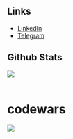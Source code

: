 ## Links

* [LinkedIn](https://www.linkedin.com/in/pavel-yaumenou/)
* [Telegram](https://t.me/EvmenovPavel)


## Github Stats  
<div align=""><img src="https://github-readme-stats.vercel.app/api?username=evmenovpavel&show_icons=true&count_private=true&hide_border=true" align="center" /></div>
<br/>  


# codewars

[![](URL:https://www.codewars.com/users/Evmenov%20Pavel/badges/large)](URL:https://www.codewars.com/users/Evmenov%20Pavel/)

